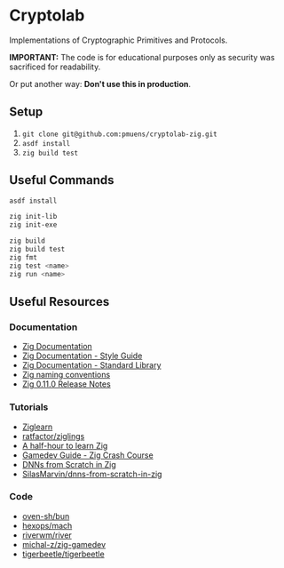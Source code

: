 # Cryptolab

Implementations of Cryptographic Primitives and Protocols.

**IMPORTANT:** The code is for educational purposes only as security was sacrificed for readability.

Or put another way: **Don't use this in production**.

## Setup

1. `git clone git@github.com:pmuens/cryptolab-zig.git`
2. `asdf install`
3. `zig build test`

## Useful Commands

```sh
asdf install

zig init-lib
zig init-exe

zig build
zig build test
zig fmt
zig test <name>
zig run <name>
```

## Useful Resources

### Documentation

- [Zig Documentation](https://ziglang.org/documentation/0.11.0)
- [Zig Documentation - Style Guide](https://ziglang.org/documentation/master/#Style-Guide)
- [Zig Documentation - Standard Library](https://ziglang.org/documentation/0.11.0/std)
- [Zig naming conventions](https://nathancraddock.com/blog/2022/zig-naming-conventions)
- [Zig 0.11.0 Release Notes](https://ziglang.org/download/0.11.0/release-notes.html)

### Tutorials

- [Ziglearn](https://ziglearn.org)
- [ratfactor/ziglings](https://github.com/ratfactor/ziglings)
- [A half-hour to learn Zig](https://gist.github.com/ityonemo/769532c2017ed9143f3571e5ac104e50)
- [Gamedev Guide - Zig Crash Course](https://ikrima.dev/dev-notes/zig/zig-crash-course)
- [DNNs from Scratch in Zig](https://monadmonkey.com/dnns-from-scratch-in-zig)
- [SilasMarvin/dnns-from-scratch-in-zig](https://github.com/SilasMarvin/dnns-from-scratch-in-zig)

### Code

- [oven-sh/bun](https://github.com/oven-sh/bun)
- [hexops/mach](https://github.com/hexops/mach)
- [riverwm/river](https://github.com/riverwm/river)
- [michal-z/zig-gamedev](https://github.com/michal-z/zig-gamedev)
- [tigerbeetle/tigerbeetle](https://github.com/tigerbeetle/tigerbeetle)
